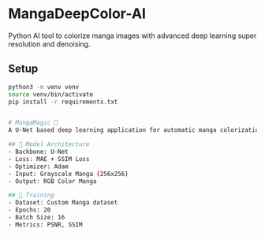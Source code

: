 # MangaDeepColor-AI

Python AI tool to colorize manga images with advanced deep learning super resolution and denoising.

## Setup

```bash
python3 -m venv venv
source venv/bin/activate
pip install -r requirements.txt


# MangaMagic 🎨
A U-Net based deep learning application for automatic manga colorization.

## 🧠 Model Architecture
- Backbone: U-Net
- Loss: MAE + SSIM Loss
- Optimizer: Adam
- Input: Grayscale Manga (256x256)
- Output: RGB Color Manga

## 🧪 Training
- Dataset: Custom Manga dataset
- Epochs: 20
- Batch Size: 16
- Metrics: PSNR, SSIM
